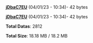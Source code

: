 [**jDbaC7EU**](/data/jDbaC7EU.txt) (04/01/23 - 10:34)- 42 bytes

[**jDbaC7EU**](/data/jDbaC7EU.txt) (04/01/23 - 10:34)- 42 bytes

**Total Datas**: 2812

**Total Size**: 18.18 MB / 18.2 MB